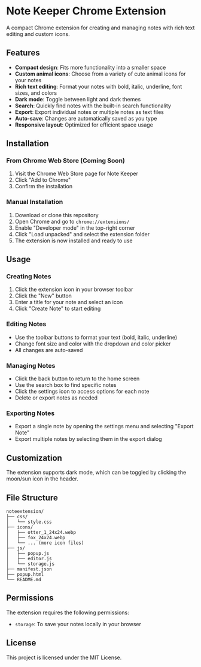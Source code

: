# Note Keeper Chrome Extension

A compact Chrome extension for creating and managing notes with rich text editing and custom icons.

## Features

- **Compact design**: Fits more functionality into a smaller space
- **Custom animal icons**: Choose from a variety of cute animal icons for your notes
- **Rich text editing**: Format your notes with bold, italic, underline, font sizes, and colors
- **Dark mode**: Toggle between light and dark themes
- **Search**: Quickly find notes with the built-in search functionality
- **Export**: Export individual notes or multiple notes as text files
- **Auto-save**: Changes are automatically saved as you type
- **Responsive layout**: Optimized for efficient space usage

## Installation

### From Chrome Web Store (Coming Soon)
1. Visit the Chrome Web Store page for Note Keeper
2. Click "Add to Chrome"
3. Confirm the installation

### Manual Installation
1. Download or clone this repository
2. Open Chrome and go to `chrome://extensions/`
3. Enable "Developer mode" in the top-right corner
4. Click "Load unpacked" and select the extension folder
5. The extension is now installed and ready to use

## Usage

### Creating Notes
1. Click the extension icon in your browser toolbar
2. Click the "New" button
3. Enter a title for your note and select an icon
4. Click "Create Note" to start editing

### Editing Notes
- Use the toolbar buttons to format your text (bold, italic, underline)
- Change font size and color with the dropdown and color picker
- All changes are auto-saved

### Managing Notes
- Click the back button to return to the home screen
- Use the search box to find specific notes
- Click the settings icon to access options for each note
- Delete or export notes as needed

### Exporting Notes
- Export a single note by opening the settings menu and selecting "Export Note"
- Export multiple notes by selecting them in the export dialog

## Customization

The extension supports dark mode, which can be toggled by clicking the moon/sun icon in the header.

## File Structure

```
noteextension/
├── css/
│   └── style.css
├── icons/
│   ├── otter_1_24x24.webp
│   ├── fox_24x24.webp
│   └── ... (more icon files)
├── js/
│   ├── popup.js
│   ├── editor.js
│   └── storage.js
├── manifest.json
├── popup.html
└── README.md
```

## Permissions

The extension requires the following permissions:
- `storage`: To save your notes locally in your browser

## License

This project is licensed under the MIT License. 
